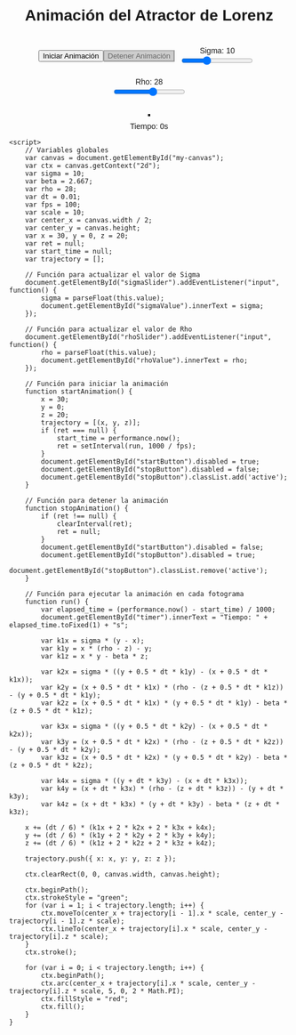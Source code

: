 <html>
<head>
    <script defer src="https://pyscript.net/alpha/pyscript.min.js"></script>
    <style>
        body {
            display: flex;
            flex-direction: column;
            align-items: center;
            margin: 0;
            font-family: Arial, sans-serif;
        }
        h1 {
            margin-top: 10px;
        }
        canvas {
            border: 2px solid black;
            margin-top: 20px;
        }
        #controls {
            display: flex;
            flex-wrap: wrap;
            justify-content: center;
            align-items: center;
            margin-top: 10px;
        }
        #info {
            margin-top: 10px;
            text-align: center;
        }
        button:disabled {
            background-color: #ccc;
            color: #666;
        }
        button.active {
            background-color: #4CAF50;
            color: white;
        }
        .slider-container {
            margin: 10px;
        }
        .slider-container label {
            display: block;
            text-align: center;
        }
    </style>
</head>
<body>
    <h1>Animación del Atractor de Lorenz</h1>
    <div id="controls">
        <button id="startButton" onclick="startAnimation()">Iniciar Animación</button>
        <button id="stopButton" onclick="stopAnimation()" disabled>Detener Animación</button>
        <div class="slider-container">
            <label for="sigmaSlider">Sigma: <span id="sigmaValue">10</span></label>
            <input type="range" id="sigmaSlider" min="0" max="30" value="10" step="0.1">
        </div>
        <div class="slider-container">
            <label for="rhoSlider">Rho: <span id="rhoValue">28</span></label>
            <input type="range" id="rhoSlider" min="0" max="50" value="28" step="0.1">
        </div>
    </div>
    <canvas id="my-canvas" width="350" height="600"></canvas>
    <div id="info">
        <div id="timer">Tiempo: 0s</div>
    </div>

    <script>
        // Variables globales
        var canvas = document.getElementById("my-canvas");
        var ctx = canvas.getContext("2d");
        var sigma = 10;
        var beta = 2.667;
        var rho = 28;
        var dt = 0.01;
        var fps = 100;
        var scale = 10;
        var center_x = canvas.width / 2;
        var center_y = canvas.height;
        var x = 30, y = 0, z = 20;
        var ret = null;
        var start_time = null;
        var trajectory = [];

        // Función para actualizar el valor de Sigma
        document.getElementById("sigmaSlider").addEventListener("input", function() {
            sigma = parseFloat(this.value);
            document.getElementById("sigmaValue").innerText = sigma;
        });

        // Función para actualizar el valor de Rho
        document.getElementById("rhoSlider").addEventListener("input", function() {
            rho = parseFloat(this.value);
            document.getElementById("rhoValue").innerText = rho;
        });

        // Función para iniciar la animación
        function startAnimation() {
            x = 30;
            y = 0;
            z = 20;
            trajectory = [(x, y, z)];
            if (ret === null) {
                start_time = performance.now();
                ret = setInterval(run, 1000 / fps);
            }
            document.getElementById("startButton").disabled = true;
            document.getElementById("stopButton").disabled = false;
            document.getElementById("stopButton").classList.add('active');
        }

        // Función para detener la animación
        function stopAnimation() {
            if (ret !== null) {
                clearInterval(ret);
                ret = null;
            }
            document.getElementById("startButton").disabled = false;
            document.getElementById("stopButton").disabled = true;
            document.getElementById("stopButton").classList.remove('active');
        }

        // Función para ejecutar la animación en cada fotograma
        function run() {
            var elapsed_time = (performance.now() - start_time) / 1000;
            document.getElementById("timer").innerText = "Tiempo: " + elapsed_time.toFixed(1) + "s";

            var k1x = sigma * (y - x);
            var k1y = x * (rho - z) - y;
            var k1z = x * y - beta * z;

            var k2x = sigma * ((y + 0.5 * dt * k1y) - (x + 0.5 * dt * k1x));
            var k2y = (x + 0.5 * dt * k1x) * (rho - (z + 0.5 * dt * k1z)) - (y + 0.5 * dt * k1y);
            var k2z = (x + 0.5 * dt * k1x) * (y + 0.5 * dt * k1y) - beta * (z + 0.5 * dt * k1z);

            var k3x = sigma * ((y + 0.5 * dt * k2y) - (x + 0.5 * dt * k2x));
            var k3y = (x + 0.5 * dt * k2x) * (rho - (z + 0.5 * dt * k2z)) - (y + 0.5 * dt * k2y);
            var k3z = (x + 0.5 * dt * k2x) * (y + 0.5 * dt * k2y) - beta * (z + 0.5 * dt * k2z);

            var k4x = sigma * ((y + dt * k3y) - (x + dt * k3x));
            var k4y = (x + dt * k3x) * (rho - (z + dt * k3z)) - (y + dt * k3y);
            var k4z = (x + dt * k3x) * (y + dt * k3y) - beta * (z + dt * k3z);

        x += (dt / 6) * (k1x + 2 * k2x + 2 * k3x + k4x);
        y += (dt / 6) * (k1y + 2 * k2y + 2 * k3y + k4y);
        z += (dt / 6) * (k1z + 2 * k2z + 2 * k3z + k4z);

        trajectory.push({ x: x, y: y, z: z });

        ctx.clearRect(0, 0, canvas.width, canvas.height);

        ctx.beginPath();
        ctx.strokeStyle = "green";
        for (var i = 1; i < trajectory.length; i++) {
            ctx.moveTo(center_x + trajectory[i - 1].x * scale, center_y - trajectory[i - 1].z * scale);
            ctx.lineTo(center_x + trajectory[i].x * scale, center_y - trajectory[i].z * scale);
        }
        ctx.stroke();

        for (var i = 0; i < trajectory.length; i++) {
            ctx.beginPath();
            ctx.arc(center_x + trajectory[i].x * scale, center_y - trajectory[i].z * scale, 5, 0, 2 * Math.PI);
            ctx.fillStyle = "red";
            ctx.fill();
        }
    }
</script>

